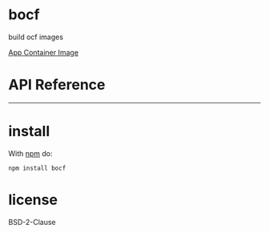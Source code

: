 
bocf
=====
build ocf images


[App Container Image](https://github.com/appc/spec/blob/master/spec/aci.md)

API Reference
=====

* * *

install
=======

With [npm](http://npmjs.org) do:

```shell
npm install bocf
```

license
=======

BSD-2-Clause
